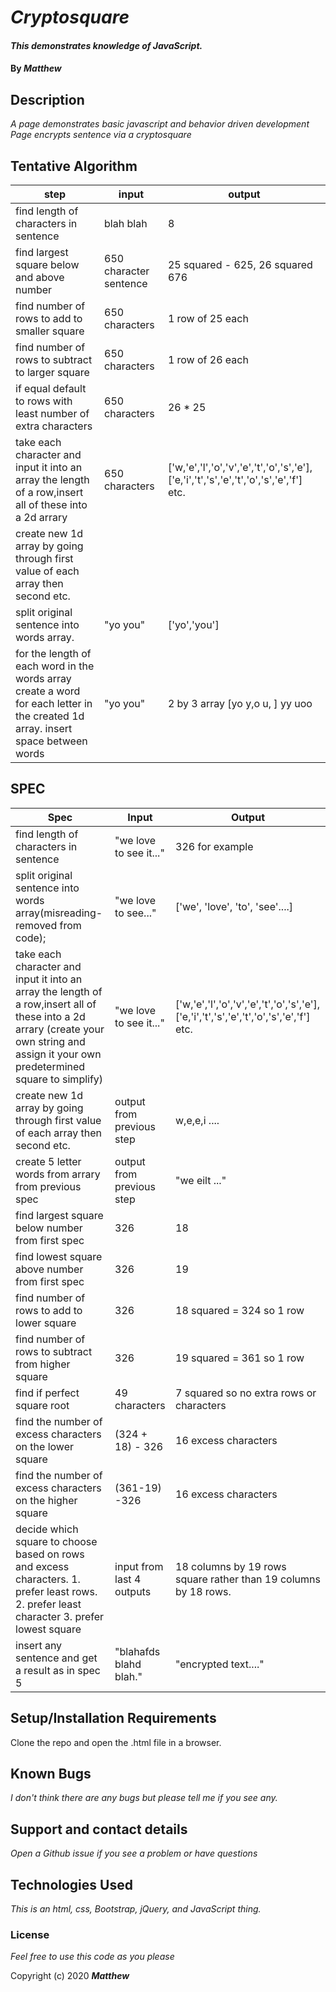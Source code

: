 
# _Cryptosquare_

#### _This demonstrates knowledge of JavaScript._

#### By _**Matthew**_


## Description

_A page demonstrates basic javascript and behavior driven development_
_Page encrypts sentence via a cryptosquare_


## Tentative Algorithm
| step                                                                                                                             | input                  | output                                                                                  |
|----------------------------------------------------------------------------------------------------------------------------------|------------------------|-----------------------------------------------------------------------------------------|
| find length of characters in sentence                                                                                            | blah blah              | 8                                                                                       |
| find largest square below and above number                                                                                       | 650 character sentence | 25 squared - 625, 26 squared 676                                                        |
| find number of rows to add to smaller square                                                                                     | 650 characters         | 1 row of 25 each                                                                        |
| find number of rows to subtract to larger square                                                                                 | 650 characters         | 1 row of 26 each                                                                        |
| if equal default to rows with least number of extra characters                                                                   | 650 characters         | 26 * 25                                                                                 |
| take each character and input it into an array the length of a row,insert all of these into a 2d arrary                          | 650 characters         | ['w,'e','l','o','v','e','t','o','s','e'], ['e,'i','t','s','e','t','o','s','e','f'] etc. |
| create new 1d array by going through first value of each array then second etc.                                                  |                        |                                                                                         |
| split original sentence into words array.                                                                                        | "yo you"               | ['yo','you']                                                                            |
| for the length of each word in the words array create a word for each letter in the created 1d array. insert space between words | "yo you"               | 2 by 3 array [yo y,o u, ] yy uoo                                                        |

## SPEC
| Spec                                                                                                                                                                                     | Input                      | Output                                                                                   |
|------------------------------------------------------------------------------------------------------------------------------------------------------------------------------------------|----------------------------|------------------------------------------------------------------------------------------|
| find length of characters in sentence                                                                                                                                                    | "we love to see it..."     | 326 for example                                                                          |
| split original sentence into words array(misreading-removed from code);                                                                                                                  | "we love to see..."        | ['we', 'love', 'to', 'see'....]                                                          |
| take each character and input it into an array the length of a row,insert all of these into a 2d arrary (create your own string and assign it your own predetermined square to simplify) | "we love to see it..."     | ['w,'e','l','o','v','e','t','o','s','e'], ['e,'i','t','s','e','t','o','s','e','f'] etc.  |
| create new 1d array by going through first value of each array then second etc.                                                                                                          | output from previous step  | w,e,e,i ....                                                                             |
| create 5 letter words from arrary from previous spec                                                                                                                                     | output from previous step  | "we eilt ..."                                                                            |
| find largest square  below number from first spec                                                                                                                                        | 326                        | 18                                                                                       |
| find lowest square above  number from first spec                                                                                                                                         | 326                        | 19                                                                                       |
| find number of rows to add to lower square                                                                                                                                               | 326                        | 18 squared = 324 so 1 row                                                                |
| find number of rows to subtract from higher square                                                                                                                                       | 326                        | 19 squared = 361 so 1 row                                                                |
| find if perfect square root                                                                                                                                                              | 49 characters              | 7 squared so no extra rows or characters                                                 |
| find the number of excess characters on the lower square                                                                                                                                 | (324 + 18) - 326           | 16 excess characters                                                                     |
| find the number of excess characters on the higher square                                                                                                                                | (361-19) -326              | 16 excess characters                                                                     |
| decide which square to choose based on rows and excess characters. 1. prefer least rows. 2. prefer least character 3. prefer lowest square                                               | input from last 4 outputs  | 18 columns by 19 rows square rather than 19 columns by 18 rows.                          |
| insert any sentence and get a result as in spec 5                                                                                                                                        | "blahafds blahd blah."     | "encrypted text...."                                                                     |
## Setup/Installation Requirements

Clone the repo and open the .html file in a browser.

## Known Bugs

_I don't think there are any bugs but please tell me if you see any._

## Support and contact details

_Open a Github issue if you see a problem or have questions_

## Technologies Used

_This is an html, css, Bootstrap, jQuery, and JavaScript thing._

### License

*Feel free to use this code as you please*

Copyright (c) 2020 **_Matthew_**
